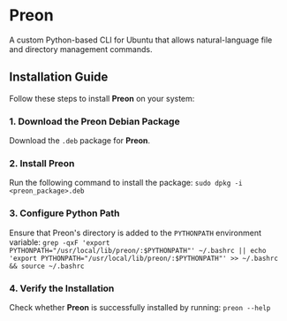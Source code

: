 # Preon
A custom Python-based CLI for Ubuntu that allows natural-language file and directory management commands.

## Installation Guide

Follow these steps to install **Preon** on your system:

### 1. Download the Preon Debian Package
Download the `.deb` package for **Preon**.

### 2. Install Preon
Run the following command to install the package:
`sudo dpkg -i <preon_package>.deb`

### 3. Configure Python Path
Ensure that Preon's directory is added to the `PYTHONPATH` environment variable:
`grep -qxF 'export PYTHONPATH="/usr/local/lib/preon/:$PYTHONPATH"' ~/.bashrc || echo 'export PYTHONPATH="/usr/local/lib/preon/:$PYTHONPATH"' >> ~/.bashrc && source ~/.bashrc`

### 4. Verify the Installation
Check whether **Preon** is successfully installed by running:
`preon --help`